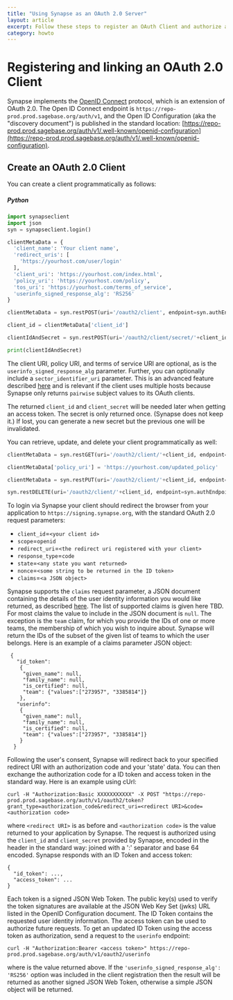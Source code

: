 ```yaml
---
title: "Using Synapse as an OAuth 2.0 Server"
layout: article
excerpt: Follow these steps to register an OAuth Client and authorize access to Synapse.
category: howto
---
```


<style>
#image {
    width: 100%;
}
#imageSmall {
    width: 40%;
}
</style>


# Registering and linking an OAuth 2.0 Client
Synapse implements the [OpenID Connect](https://openid.net/specs/openid-connect-core-1_0.html) protocol, which is an extension of OAuth 2.0.  The Open ID Connect endpoint is `https://repo-prod.prod.sagebase.org/auth/v1`, and the Open ID Configuration (aka the "discovery document") is published in the standard location: [https://repo-prod.prod.sagebase.org/auth/v1/.well-known/openid-configuration](https://repo-prod.prod.sagebase.org/auth/v1/.well-known/openid-configuration).

## Create an OAuth 2.0 Client
You can create a client programmatically as follows:


##### Python

```python
import synapseclient
import json
syn = synapseclient.login()

clientMetaData = {
  'client_name': 'Your client name',
  'redirect_uris': [
    'https://yourhost.com/user/login'
  ],
  'client_uri': 'https://yourhost.com/index.html',
  'policy_uri': 'https://yourhost.com/policy',
  'tos_uri': 'https://yourhost.com/terms_of_service',
  'userinfo_signed_response_alg': 'RS256'
}

clientMetaData = syn.restPOST(uri='/oauth2/client', endpoint=syn.authEndpoint, body=json.dumps(clientMetaData))

client_id = clientMetaData['client_id']

clientIdAndSecret = syn.restPOST(uri='/oauth2/client/secret/'+client_id, endpoint=syn.authEndpoint, body='')

print(clientIdAndSecret)

```

The client URI, policy URI, and terms of service URI are optional, as is the `userinfo_signed_response_alg` parameter.  Further, you can optionally include a `sector_identifier_uri` parameter.  This is an advanced feature described [here](https://openid.net/specs/openid-connect-registration-1_0.html#SectorIdentifierValidation) and is relevant if the client uses multiple hosts because Synapse only returns `pairwise` subject values to its OAuth clients.


The returned `client_id` and `client_secret` will be needed later when getting an access token.  The secret is only returned once.  (Synapse does not keep it.)  If lost, you can generate a new secret but the previous one will be invalidated.

You can retrieve, update, and delete your client programmatically as well:

```python
clientMetaData = syn.restGET(uri='/oauth2/client/'+client_id, endpoint=syn.authEndpoint)

clientMetaData['policy_uri'] = 'https://yourhost.com/updated_policy'

clientMetaData = syn.restPUT(uri='/oauth2/client/'+client_id, endpoint=syn.authEndpoint, clientMetaData)

syn.restDELETE(uri='/oauth2/client/'+client_id, endpoint=syn.authEndpoint)

```

To login via Synapse your client should redirect the browser from your application to `https://signing.synapse.org`, with the standard OAuth 2.0 request parameters:

- `client_id`=`<your client id>`
- `scope`=`openid`
- `redirect_uri`=`<the redirect uri registered with your client>`
- `response_type`=`code`
- `state`=`<any state you want returned>`
- `nonce`=`<some string to be returned in the ID token>`
- `claims`=`<a JSON object>`

Synapse supports the `claims` request parameter, a JSON document containing the details of the user identity information you would like returned, as described [here](https://openid.net/specs/openid-connect-core-1_0.html#ClaimsParameter).  The list of supported claims is given here TBD.  For most claims the value to include in the JSON document is `null`.  The exception is the `team` claim, for which you provide the IDs of one or more teams, the membership of which you wish to inquire about.  Synapse will return the IDs of the subset of the given list of teams to which the user belongs.  Here is an example of a claims parameter JSON object:

```
 {
   "id_token":
    {
     "given_name": null,
     "family_name": null,
     "is_certified": null,
     "team": {"values":["273957", "3385814"]}
    },
   "userinfo":
    {
     "given_name": null,
     "family_name": null,
     "is_certified": null,
     "team": {"values":["273957", "3385814"]}
    }
  }
```

Following the user's consent, Synapse will redirect back to your specified redirect URI with an authorization code and your 'state' data.  You can then exchange the authorization code for a ID token and access token in the standard way.  Here is an example using cUrl:

```
curl -H "Authorization:Basic XXXXXXXXXXX" -X POST "https://repo-prod.prod.sagebase.org/auth/v1/oauth2/token?grant_type=authorization_code&redirect_uri=<redirect URI>&code=<authorization code>

```
where `<redirect URI>` is as before and `<authorization code>` is the value returned to your application by Synapse.  The request is authorized using the `client_id` and `client_secret` provided by Synapse, encoded in the header in the standard way: joined with a ':' separator and base 64 encoded.  Synapse responds with an ID Token and access token:


```
{
  "id_token": ...,
  "access_token": ...
}
```

Each token is a signed JSON Web Token.  The public key(s) used to verify the token signatures are available at the JSON Web Key Set (jwks) URL listed in the OpenID Configuration document.  The ID Token contains the requested user identity information.  The access token can be used to authorize future requests.  To get an updated ID Token using the access token as authorization, send a request to the `userinfo` endpoint:

```
curl -H "Authorization:Bearer <access token>" https://repo-prod.prod.sagebase.org/auth/v1/oauth2/userinfo

```

where <access token> is the value returned above.  If the `'userinfo_signed_response_alg': 'RS256'` option was included in the client registration then the result will be returned as another signed JSON Web Token, otherwise a simple JSON object will be returned.




